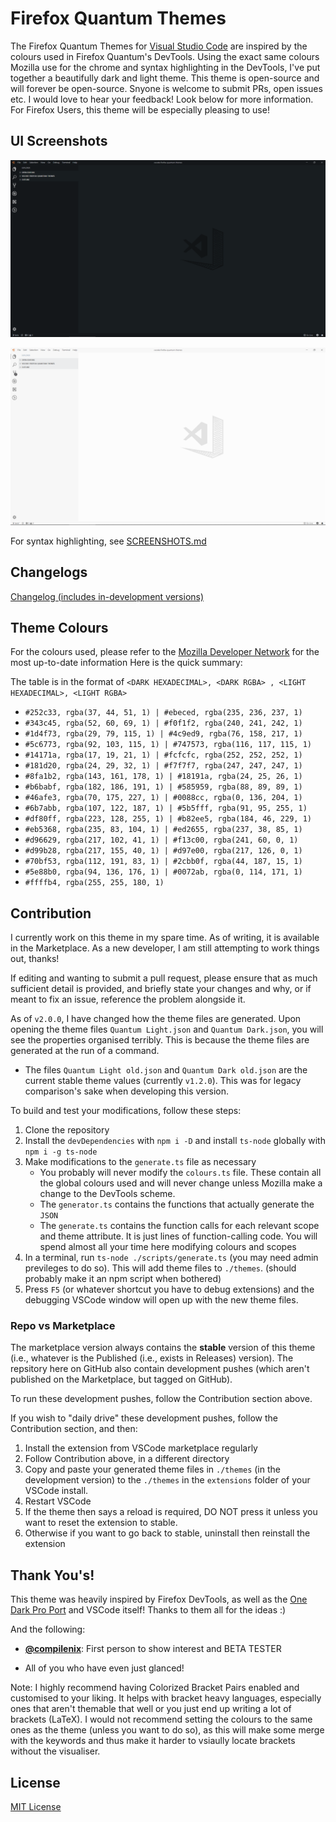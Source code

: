 # Firefox Quantum Themes

The Firefox Quantum Themes for [Visual Studio Code](https://code.visualstudio.com) are inspired by the colours used in Firefox Quantum's DevTools. Using the exact same colours Mozilla use for the chrome and syntax highlighting in the DevTools, I've put together a beautifully dark and light theme. This theme is open-source and  will forever be open-source. Snyone is welcome to submit PRs, open issues etc. I would love to hear your feedback! Look below for more information. For Firefox Users, this theme will be especially pleasing to use!

## UI Screenshots

![Firefox Quantum Dark](https://github.com/beastdestroyer/vscode-firefox-quantum-themes/blob/master/screenshots/dark-ui.png)

![Firefox Quantum Light](https://github.com/beastdestroyer/vscode-firefox-quantum-themes/blob/master/screenshots/light-ui.png)

For syntax highlighting, see [SCREENSHOTS.md](https://github.com/beastdestroyer/vscode-firefox-quantum-themes/blob/master/SCREENSHOTS.md)


## Changelogs

[Changelog (includes in-development versions)](https://github.com/beastdestroyer/vscode-firefox-quantum-themes/blob/master/CHANGELOG.md)

## Theme Colours

For the colours used, please refer to the [Mozilla Developer Network](https://developer.mozilla.org/en-US/docs/Tools/DevToolsColors) for the most up-to-date information
Here is the quick summary:

The table is in the format of `<DARK HEXADECIMAL>, <DARK RGBA> , <LIGHT HEXADECIMAL>, <LIGHT RGBA>`

- `#252c33, rgba(37, 44, 51, 1) | #ebeced, rgba(235, 236, 237, 1)`
- `#343c45, rgba(52, 60, 69, 1) | #f0f1f2, rgba(240, 241, 242, 1)`
- `#1d4f73, rgba(29, 79, 115, 1) | #4c9ed9, rgba(76, 158, 217, 1)`
- `#5c6773, rgba(92, 103, 115, 1) | #747573, rgba(116, 117, 115, 1)`
- `#14171a, rgba(17, 19, 21, 1) | #fcfcfc, rgba(252, 252, 252, 1)`
- `#181d20, rgba(24, 29, 32, 1) | #f7f7f7, rgba(247, 247, 247, 1)`
- `#8fa1b2, rgba(143, 161, 178, 1) | #18191a, rgba(24, 25, 26, 1)`
- `#b6babf, rgba(182, 186, 191, 1) | #585959, rgba(88, 89, 89, 1)`
- `#46afe3, rgba(70, 175, 227, 1) | #0088cc, rgba(0, 136, 204, 1)`
- `#6b7abb, rgba(107, 122, 187, 1) | #5b5fff, rgba(91, 95, 255, 1)`
- `#df80ff, rgba(223, 128, 255, 1) | #b82ee5, rgba(184, 46, 229, 1)`
- `#eb5368, rgba(235, 83, 104, 1) | #ed2655, rgba(237, 38, 85, 1)`
- `#d96629, rgba(217, 102, 41, 1) | #f13c00, rgba(241, 60, 0, 1)`
- `#d99b28, rgba(217, 155, 40, 1) | #d97e00, rgba(217, 126, 0, 1)`
- `#70bf53, rgba(112, 191, 83, 1) | #2cbb0f, rgba(44, 187, 15, 1)`
- `#5e88b0, rgba(94, 136, 176, 1) | #0072ab, rgba(0, 114, 171, 1)`
- `#ffffb4, rgba(255, 255, 180, 1)`

## Contribution

I currently work on this theme in my spare time. As of writing, it is available in the Marketplace. As a new developer, I am still attempting to work things out, thanks!

If editing and wanting to submit a pull request, please ensure that as much sufficient detail is provided, and briefly state your changes and why, or if meant to fix an issue, reference the problem alongside it.

As of `v2.0.0`, I have changed how the theme files are generated. Upon opening the theme files `Quantum Light.json` and `Quantum Dark.json`, you will see the properties organised terribly. This is because the theme files are generated at the run of a command. 
- The files `Quantum Light old.json` and `Quantum Dark old.json` are the current stable theme values (currently `v1.2.0`). This was for legacy comparison's sake when developing this version.



To build and test your modifications, follow these steps:

1. Clone the repository
2. Install the `devDependencies` with `npm i -D` and install `ts-node` globally with `npm i -g ts-node`
3. Make modifications to the `generate.ts` file as necessary
    - You probably will never modify the `colours.ts` file. These contain all the global colours used and will never change unless Mozilla make a change to the DevTools scheme.
    - The `generator.ts` contains the functions that actually generate the `JSON`
    - The `generate.ts` contains the function calls for each relevant scope and theme attribute. It is just lines of function-calling code. You will spend almost all your time here modifying colours and scopes
4. In a terminal, run `ts-node ./scripts/generate.ts` (you may need admin previleges to do so). This will add theme files to `./themes`. (should probably make it an npm script when bothered)
5. Press `F5` (or whatever shortcut you have to debug extensions) and the debugging VSCode window will open up with the new theme files.

### Repo vs Marketplace
The marketplace version always contains the **stable** version of this theme (i.e., whatever is the Published (i.e., exists in Releases) version). The repsitory here on GitHub also contain development pushes (which aren't published on the Marketplace, but tagged on GitHub). 

To run these development pushes, follow the Contribution section above. 

If you wish to "daily drive" these development pushes, follow the Contribution section, and then:
1. Install the extension from VSCode marketplace regularly
2. Follow Contribution above, in a different directory
3. Copy and paste your generated theme files in `./themes` (in the development version) to the `./themes` in the `extensions` folder of your VSCode install.
4. Restart VSCode
5. If the theme then says a reload is required, DO NOT press it unless you want to reset the extension to stable.
6. Otherwise if you want to go back to stable, uninstall then reinstall the extension 
## Thank You's!

This theme was heavily inspired by Firefox DevTools, as well as the [One Dark Pro Port](https://github.com/Binaryify/OneDark-Pro) and VSCode itself! Thanks to them all for the ideas :)

And the following:

- [**@compilenix**](https://github.com/compilenix): First person to show interest and BETA TESTER

- All of you who have even just glanced!


Note: I highly recommend having Colorized Bracket Pairs enabled and customised to your liking. It helps with bracket heavy languages, especially ones that aren't themable that well or you just end up writing a lot of brackets (LaTeX). I would not recommend setting the colours to the same ones as the theme (unless you want to do so), as this will make some merge with the keywords and thus make it harder to vsiaully locate brackets without the visualiser.
## License

[MIT License](https://github.com/beastdestroyer/vscode-firefox-quantum-themes/blob/master/LICENSE.txt)
